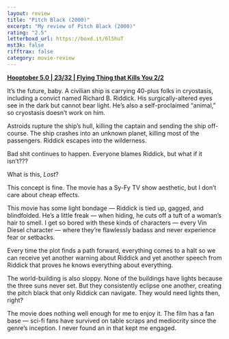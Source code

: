 ```yaml
---
layout: review
title: "Pitch Black (2000)"
excerpt: "My review of Pitch Black (2000)"
rating: "2.5"
letterboxd_url: https://boxd.it/6l5huT
mst3k: false
rifftrax: false
category: movie-review
---
```


<b><a href="https://boxd.it/pRFMi/detail">Hooptober 5.0 | 23/32 | Flying Thing that Kills You 2/2</a></b>

It’s the future, baby. A civilian ship is carrying 40-plus folks in cryostasis, including a convict named Richard B. Riddick. His surgically-altered eyes see in the dark but cannot bear light. He’s also a self-proclaimed “animal,” so cryostasis doesn’t work on him.

Astroids rupture the ship’s hull, killing the captain and sending the ship off-course. The ship crashes into an unknown planet, killing most of the passengers. Riddick escapes into the wilderness.

Bad shit continues to happen. Everyone blames Riddick, but what if it isn’t???

What is this, <i>Lost</i>?

This concept is fine. The movie has a Sy-Fy TV show aesthetic, but I don’t care about cheap effects.

This movie has some light bondage — Riddick is tied up, gagged, and blindfolded. He’s a little freak — when hiding, he cuts off a tuft of a woman’s hair to smell. I get so bored with these kinds of characters — every Vin Diesel character — where they’re flawlessly badass and never experience fear or setbacks.

Every time the plot finds a path forward, everything comes to a halt so we can receive yet another warning about Riddick and yet another speech from Riddick that proves he knows everything about everything.

The world-building is also sloppy. None of the buildings have lights because the three suns never set. But they consistently eclipse one another, creating the pitch black that only Riddick can navigate. They would need lights then, right?

The movie does nothing well enough for me to enjoy it. The film has a fan base — sci-fi fans have survived on table scraps and mediocrity since the genre’s inception. I never found an in that kept me engaged.

